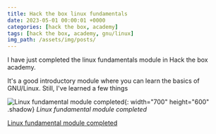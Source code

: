 ```yaml
---
title: Hack the box linux fundamentals
date: 2023-05-01 00:00:01 +0000
categories: [hack the box, academy]
tags: [hack the box, academy, gnu/linux]
img_path: /assets/img/posts/
---
```


I have just completed the linux fundamentals module in Hack the box academy.

It's a good introductory module where you can learn the basics of GNU/Linux.
Still, I've learned a few things

![Linux fundamental module completed](htb_academy_linux_fundamentals_completed.jpg){: width="700" height="600" .shadow}
_Linux fundamental module completed_

[Linux fundamental module completed](https://academy.hackthebox.com/achievement/636614/18)
